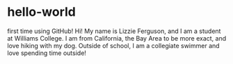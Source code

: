 # hello-world
first time using GitHub!
Hi! My name is Lizzie Ferguson, and I am a student at Williams College. I am from California, the Bay Area to be more exact, and love hiking with my dog. Outside of school, I am a collegiate swimmer and love spending time outside!
